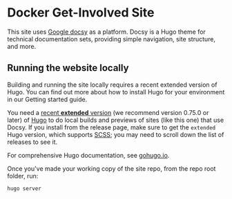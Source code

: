 
# Docker Get-Involved Site


This site uses [Google docsy](https://www.docsy.dev/) as a platform.
Docsy is a Hugo theme for technical documentation sets, providing simple navigation, site structure, and more.

## Running the website locally

Building and running the site locally requires a recent extended version of Hugo. You can find out more about how to install Hugo for your environment in our Getting started guide.

You need a [recent **extended** version](https://github.com/gohugoio/hugo/releases) (we recommend version 0.75.0 or later) of [Hugo](https://gohugo.io/) to do local builds and previews of sites (like this one) that use Docsy. If you install from the release page, make sure to get the `extended` Hugo version, which supports [SCSS](https://sass-lang.com/documentation/file.SCSS_FOR_SASS_USERS.html); you may need to scroll down the list of releases to see it. 

For comprehensive Hugo documentation, see [gohugo.io](https://gohugo.io/).

Once you've made your working copy of the site repo, from the repo root folder, run:

```
hugo server
```   
